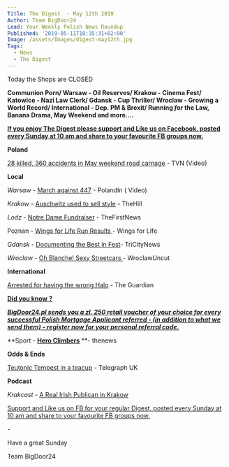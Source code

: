 ```yaml
---
Title: The Digest  - May 12th 2019
Author: Team BigDoor24
Lead: Your Weekly Polish News Roundup
Published: '2019-05-11T18:35:31+02:00'
Image: /assets/Images/digest-may12th.jpg
Tags:
  - News
  - The Digest
---
```

Today the Shops are CLOSED

**Communion Porn/ Warsaw - Oil Reserves/ Krakow - Cinema Fest/ Katowice - Nazi Law Clerk/ Gdansk - Cup Thriller/ Wroclaw - Growing a World Record/ International - Dep. PM & Brexit/ Running _for_ the Law, Banana Drama, May Weekend and more....**

[**If you enjoy The Digest please support and Like us on Facebook, posted every Sunday at 10 am and share to your favourite FB groups now.**](https://www.facebook.com/bigdoor24/)

<div class="sharethis-inline-share-buttons"></div>

**Poland**

[28 killed, 360 accidents in May weekend road carnage](https://www.tvn24.pl/tvn24-news-in-english,157,m/over-360-accidents-28-dead-over-poland-s-long-may-weekend,933974.html) - TVN (Video)

**Local**

_Warsaw_ - [March against 447](https://polandin.com/42588788/stop-447-march-proceeds-through-warsaw) - PolandIn ( Video)

_Krakow_ -   [Auschwitz used to sell style](https://thehill.com/blogs/blog-briefing-room/news/442526-auschwitz-condemns-redbubble-for-selling-pillows-mini-skirts) - TheHill

_Lodz_ - [Notre Dame Fundraiser](https://www.thefirstnews.com/article/notre-dame-fundraiser-in-lodz-cathedral-5870) - TheFirstNews

Poznan - [Wings for Life Run Results](https://results.wingsforlifeworldrun.com/int/en/2019)[ ](https://www.tvn24.pl/wideo/z-anteny/lawyer-who-hanged-pictures-of-politicians-on-gallows-was-advising-hitler-s-birthday-organizers,1840842.html?playlist_id=29505) - Wings for Life

_Gdansk_ -   [Documenting the Best in Fest](https://tricitynews.pl/event/16th-millennium-docs-against-gravity-festival/)- TriCityNews

_Wroclaw_ -  [Oh Blanche! Sexy Streetcars ](http://wroclawuncut.com/2019/05/10/special-sex-edu-tram-give-advice-distribute-condoms/)- WroclawUncut

**International**

[Arrested for having the wrong Halo](https://www.theguardian.com/world/2019/may/06/woman-arrested-poland-posters-virgin-mary-rainbow-halo-plock) - The Guardian

[**Did you know ?**](https://bigdoor24.pl/)

[**_BigDoor24.pl sends you a zl. 250 retail voucher of your choice for every successful Polish Mortgage Applicant referred - (in addition to what we send them) - register now for your personal referral code._**](https://bigdoor24.pl/)

**Sport - **[Hero Climbers](http://thenews.pl/1/5/Artykul/419635,Polish-climbers-receive-award-for-saving-mountaineer-on-Nangar-Parbat)** **- thenews

**Odds & Ends**

[Teutonic Tempest in a teacup](https://www.telegraph.co.uk/news/2019/05/06/polish-mep-lampooned-dressing-medieval-knight-slaying-eurocrat/) - Telegraph UK

**Podcast**

_Krakcast_ - [A Real Irish Publican in Krakow](https://www.krakcast.pl/e/krakcast-interview-%E2%80%93-fergus-duffy/)

[Support and Like us on FB for your regular Digest, posted every Sunday at 10 am and share to your favourite FB groups now.](https://www.facebook.com/bigdoor24/)

<div class="sharethis-inline-share-buttons"></div>

\-

Have a great Sunday

Team BigDoor24
